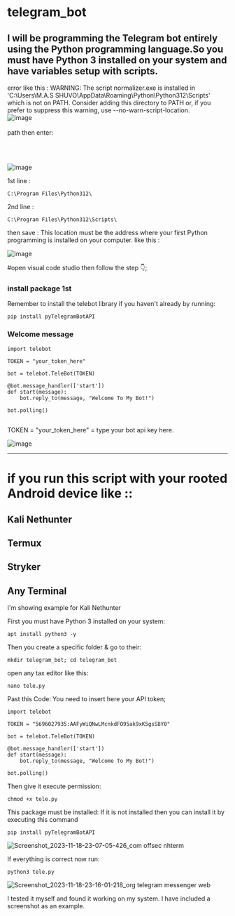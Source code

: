 # telegram_bot
## I will be programming the Telegram bot entirely using the Python programming language.So you must have Python 3 installed on your system and have variables setup with scripts.

error like this : WARNING: The script normalizer.exe is installed in 'C:\Users\M.A.S SHUVO\AppData\Roaming\Python\Python312\Scripts' which is not on PATH.
  Consider adding this directory to PATH or, if you prefer to suppress this warning, use --no-warn-script-location. 
</br>
![image](https://github.com/masshuvo/telegram_bot/assets/108648096/93407d53-e5c1-4954-906d-86a992d6f67c)
</br> 
</br> path then enter:

</br>
</br>

![image](https://github.com/masshuvo/telegram_bot/assets/108648096/f4d09e0c-515c-4b96-bd91-97442496a9eb)
</br>

1st line : 
```
C:\Program Files\Python312\
```
2nd line :
```
C:\Program Files\Python312\Scripts\
```
then save : This location must be the address where your first Python programming is installed on your computer.
like this : 

![image](https://github.com/masshuvo/telegram_bot/assets/108648096/c3060206-9313-4ea5-a701-b7be12e0e304)

#open visual code studio then follow the step 👇;

### install package 1st
Remember to install the telebot library if you haven't already by running:
```
pip install pyTelegramBotAPI
```

### Welcome message 

```
import telebot

TOKEN = "your_token_here"

bot = telebot.TeleBot(TOKEN)

@bot.message_handler(['start'])
def start(message):
    bot.reply_to(message, "Welcome To My Bot!")

bot.polling()
```

## 
TOKEN = "your_token_here" = type your bot api key here.

![image](https://github.com/masshuvo/telegram_bot/assets/108648096/87f6ae54-de46-46d7-a65e-1f4d32a0ed46)


-------------------------------------------------------

# if you run this script with your rooted Android device like ::
## Kali Nethunter 
## Termux 
## Stryker 
## Any Terminal 

I'm showing example for Kali Nethunter 


First you must have Python 3 installed on your system: 
```
apt install python3 -y
```
Then you create a specific folder & go to their: 

```
mkdir telegram_bot; cd telegram_bot
```
open any tax editor like this: 
```
nano tele.py
```

Past this Code: You need to insert here your API token;

```
import telebot

TOKEN = "5696027935:AAFyWiQNwLMcnkdFO95ak9xK5gsS8Y0"

bot = telebot.TeleBot(TOKEN)

@bot.message_handler(['start'])
def start(message):
    bot.reply_to(message, "Welcome To My Bot!")

bot.polling()
```

Then give it execute permission:
```
chmod +x tele.py
```

This package must be installed: 
If it is not installed then you can install it by executing this command

```
pip install pyTelegramBotAPI
```

![Screenshot_2023-11-18-23-07-05-426_com offsec nhterm](https://github.com/masshuvo/telegram_bot/assets/108648096/0519f4e5-6d1d-418f-9cfe-385c92994723)


If everything is correct now run:

```
python3 tele.py
```

![Screenshot_2023-11-18-23-16-01-218_org telegram messenger web](https://github.com/masshuvo/telegram_bot/assets/108648096/2b895357-5ab4-47fd-a96b-331406c9e098)

I tested it myself and found it working on my system. I have included a screenshot as an example.
